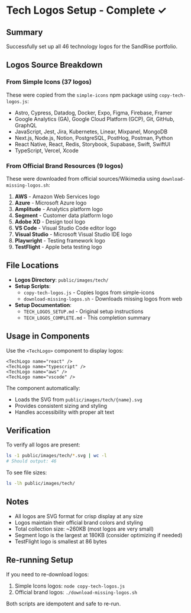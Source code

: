 # Tech Logos Setup - Complete ✓

## Summary
Successfully set up all 46 technology logos for the SandRise portfolio.

## Logos Source Breakdown

### From Simple Icons (37 logos)
These were copied from the `simple-icons` npm package using `copy-tech-logos.js`:

- Astro, Cypress, Datadog, Docker, Expo, Figma, Firebase, Framer
- Google Analytics (GA), Google Cloud Platform (GCP), Git, GitHub, GraphQL
- JavaScript, Jest, Jira, Kubernetes, Linear, Mixpanel, MongoDB
- Next.js, Node.js, Notion, PostgreSQL, PostHog, Postman, Python
- React Native, React, Redis, Storybook, Supabase, Swift, SwiftUI
- TypeScript, Vercel, Xcode

### From Official Brand Resources (9 logos)
These were downloaded from official sources/Wikimedia using `download-missing-logos.sh`:

1. **AWS** - Amazon Web Services logo
2. **Azure** - Microsoft Azure logo  
3. **Amplitude** - Analytics platform logo
4. **Segment** - Customer data platform logo
5. **Adobe XD** - Design tool logo
6. **VS Code** - Visual Studio Code editor logo
7. **Visual Studio** - Microsoft Visual Studio IDE logo
8. **Playwright** - Testing framework logo
9. **TestFlight** - Apple beta testing logo

## File Locations

- **Logos Directory**: `public/images/tech/`
- **Setup Scripts**: 
  - `copy-tech-logos.js` - Copies logos from simple-icons
  - `download-missing-logos.sh` - Downloads missing logos from web
- **Setup Documentation**: 
  - `TECH_LOGOS_SETUP.md` - Original setup instructions
  - `TECH_LOGOS_COMPLETE.md` - This completion summary

## Usage in Components

Use the `<TechLogo>` component to display logos:

```astro
<TechLogo name="react" />
<TechLogo name="typescript" />
<TechLogo name="aws" />
<TechLogo name="vscode" />
```

The component automatically:
- Loads the SVG from `public/images/tech/{name}.svg`
- Provides consistent sizing and styling
- Handles accessibility with proper alt text

## Verification

To verify all logos are present:
```bash
ls -1 public/images/tech/*.svg | wc -l
# Should output: 46
```

To see file sizes:
```bash
ls -lh public/images/tech/
```

## Notes

- All logos are SVG format for crisp display at any size
- Logos maintain their official brand colors and styling
- Total collection size: ~260KB (most logos are very small)
- Segment logo is the largest at 180KB (consider optimizing if needed)
- TestFlight logo is smallest at 86 bytes

## Re-running Setup

If you need to re-download logos:

1. Simple Icons logos: `node copy-tech-logos.js`
2. Official brand logos: `./download-missing-logos.sh`

Both scripts are idempotent and safe to re-run.
